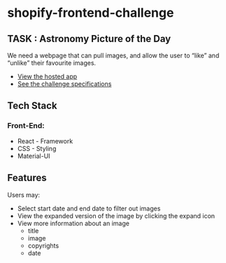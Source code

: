 # shopify-frontend-challenge
## TASK : Astronomy Picture of the Day
We need a webpage that can pull images, and allow the user to “like” and “unlike” their favourite images.

* [View the hosted app](https://shopify-astronomy-app.herokuapp.com/)
* [See the challenge specifications](https://docs.google.com/document/d/13zXpyrC2yGxoLXKktxw2VJG2Jw8SdUfliLM-bYQLjqE/edit#)

## Tech Stack 

### Front-End:
* React - Framework
* CSS - Styling
* Material-UI

## Features

Users may: 
* Select start date and end date to filter out images
* View the expanded version of the image by clicking the expand icon
* View more information about an image
    * title
    * image
    * copyrights
    * date 
